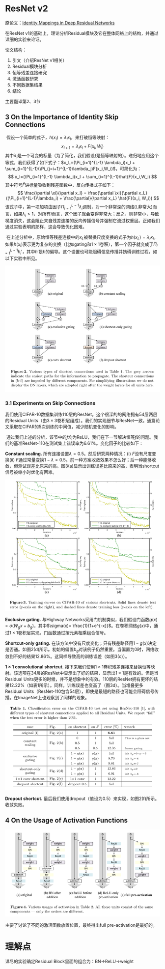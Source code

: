 # ResNet v2

原论文：[Identity Mappings in Deep Residual Networks](https://arxiv.org/abs/1603.05027)

在ResNet v1的基础上，理论分析Residual模块及它在整体网络上的结构，并通过详细的实验来论证。

论文结构：

1. 引文（介绍ResNet v1相关）
2. Residual模块分析
3. 恒等残差连接研究
4. 激活函数研究
5. 不同数据集结果
6. 结论



主要翻译第2、3节



## 3 On the Importance of Identity Skip Connections

​		假设一个简单的式子，$h(x_l)=\lambda_l x_l$，来打破恒等映射：
$$
x_{l+1} = \lambda_l x_l + F(x_l, W_l)
$$
其中$\lambda_l$是一个可变的标量（为了简化，我们假设$f$是恒等映射的）。递归地应用这个等式，我们获得了如下式子：$x_L=(\Pi_{i=1}^{L-1} \lambda_i)x_l + \sum_{i=1}^{L-1}(\Pi_{j=i+1}^{L-1}\lambda_j)F(x_i,W_i)$，可简化为：
$$
x_l=(\Pi_{i=1}^{L-1} \lambda_i)x_l + \sum_{i=1}^{L-1}\hat{F}(x_i,W_i)
$$
其中符号$\hat{F}$讲标量吸收到残差函数中，反向传播式子如下：
$$
\frac{\partial \xi}{\partial x_l} = \frac{\partial \xi}{\partial x_L}((\Pi_{i=1}^{L-1}\lambda_i) + \frac{\partial}{\partial x_L} \hat{F}(x_i, W_i))
$$
该式子中，第一项加项由因子$\Pi_{i=1}^{L-1}\lambda_i$调制，对一个非常深的网络(L非常大)而言，如果$\lambda_i > 1$，对所有$i$而言，这个因子就会变得非常大；反之，则非常小，导致梯度消失，这会阻止来自残差连接的反向传播信号并强制它流过权重层。正如我们通过实验表明的那样，这会导致优化困难。

​		在上述分析中，原始恒等残差连接中的$x_L$被替换尺度变换的式子为$h(x_L)=\lambda_lx_l$。如果$h(x_l)$表示更为复杂的变换（比如gating和$1 \times 1$卷积），第一个因子就变成了$\Pi_{i=1}^{L-1} h_i'$，其中$h'$是$h$的偏导。这个设置也可能阻碍信息传播并妨碍训练过程，如以下实验中所见。

![image-20210825193103771](images/image-20210825193103771.png)

### 3.1 Experiments on Skip Connections

​		我们使用CIFAR-10数据集训练110层的ResNet。这个很深的的网络拥有54层两层的Residual Units（由$3 \times 3$卷积层组成）。我们的实现细节与ResNet一致。通篇论文采取在CIFAR的5次训练的中间值，减少随机变化的影响。

​		通过我们上述的分析，该节中的$f$均为ReLU，我们在下一节解决恒等$f$的问题。我们的基准ResNet-110在测试集上错误率为6.61%。变化因子的比较如下：

**Constant scaling.** 所有连接设置$\lambda=0.5$。然后研究两种情况：(i) $F$没有尺度变换(ii) $F$通过常量变换$1-\lambda=0.5$。前一种方案收敛效果不怎么好；后一种能够收敛，但测试误差比原来的高。图3(a)显示出训练误差比原来的高，表明当shortcut信号被缩小时优化有困难。

![image-20210825222038324](images/image-20210825222038324.png)

**Exclusive gating.** 与Highway Networks采用门机制类似，我们假设门函数$g(x)=\sigma(W_gx+b_g)$，其中$\sigma(x)= \frac{1}{1+e^{-x}}$。在卷积网络$g(x)$中，通过$1 \times 1$卷积层实现。门函数通过按元素相乘组合信号。

**Shortcut-only gating.** 在该方法中没有尺度变化；只有残差路径用$1-g(x)$决定是否通。如图2(d)所示。初始的偏置$b_g$对该例子仍然重要。当偏置为0时，网络收敛到不好的结果12.86%。这同样导致高的训练误差（如图3(c)）。

**$1 \times 1$ convolutional shortcut.** 接下来我们使用$1 \times 1$卷积残差连接来替换恒等映射。该选项在34层的ResNet中显示出了好的结果，显示出$1 \times 1$是有效的。但是当Residual Units更多的时候，并不是想象中的有效。110层的ResNet拥有更坏的结果12.22%（如表1所示）。同样，训练误差也变高了（图3d）。当堆叠更多Residual Units（ResNet-110包含54层），即使是最短的路径也可能会阻碍信号传播。在ImageNet上也观察到了同样的现象。

![image-20210825223245415](images/image-20210825223245415.png)

**Dropout shortcut.**  最后我们使用dropout（值设为0.5）来实现，如图2(f)所示。收敛失败。



## 4 On the Usage of Activation Functions

![image-20210825223701992](images/image-20210825223701992.png)

主要了讨论了不同的激活函数放置位置，最终得出full pre-activation是最好的。



# 理解点

详尽的实验确定Residual Block里面的组合为：BN->ReLU->weight

